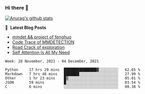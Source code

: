 ### Hi there 👋

<!--
**LRY89757/LRY89757** is a ✨ _special_ ✨ repository because its `README.md` (this file) appears on your GitHub profile.

Here are some ideas to get you started:

- 🔭 I’m currently working on ...
- 🌱 I’m currently learning ...
- 👯 I’m looking to collaborate on ...
- 🤔 I’m looking for help with ...
- 💬 Ask me about ...
- 📫 How to reach me: ...
- 😄 Pronouns: ...
- ⚡ Fun fact: ...
-->
[![Anurag's github stats](https://github-readme-stats.vercel.app/api?username=LRY89757)](https://github.com/anuraghazra/github-readme-stats)

📕 &nbsp;**Latest Blog Posts**
<!-- BLOG-POST-LIST:START -->
- [mmdet && project of fenghuo](https://lry89757.github.io/2021/11/09/mmdet-project-of-fenghuo/)
- [Code Trace of MMDETECTION](https://lry89757.github.io/2021/10/16/code-trace-of-mmdetection/)
- [Road Crack of exploration](https://lry89757.github.io/2021/10/04/lu-mian-lie-feng-shu-ju-ji-diao-yan/)
- [Self Attention Is All My Need](https://lry89757.github.io/2021/10/13/self-attention-is-all-my-need/)
<!-- - [God Mode in browsers: document.designMode = "on"](https://dev.to/gautamkrishnar/god-mode-in-browsers-document-designmode-on-2pmo) -->
<!-- BLOG-POST-LIST:END -->

 <!--START_SECTION:waka-->
```text
Week: 28 November, 2021 - 04 December, 2021

Python     17 hrs 29 mins  ███████████████▓░░░░░░░░░   62.65 % 
Markdown   7 hrs 48 mins   ███████░░░░░░░░░░░░░░░░░░   27.99 % 
Other      1 hr 23 mins    █▒░░░░░░░░░░░░░░░░░░░░░░░   05.01 % 
JSON       59 mins         █░░░░░░░░░░░░░░░░░░░░░░░░   03.54 % 
C          6 mins          ░░░░░░░░░░░░░░░░░░░░░░░░░   00.38 % 
```
<!--END_SECTION:waka-->
